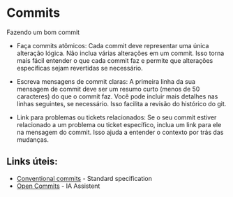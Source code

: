 # Commits

Fazendo um bom commit
- Faça commits atômicos: Cada commit deve representar uma única alteração lógica. Não inclua várias alterações em um commit. Isso torna mais fácil entender o que cada commit faz e permite que alterações específicas sejam revertidas se necessário.

- Escreva mensagens de commit claras: A primeira linha da sua mensagem de commit deve ser um resumo curto (menos de 50 caracteres) do que o commit faz. Você pode incluir mais detalhes nas linhas seguintes, se necessário. Isso facilita a revisão do histórico do git.

- Link para problemas ou tickets relacionados: Se o seu commit estiver relacionado a um problema ou ticket específico, inclua um link para ele na mensagem do commit. Isso ajuda a entender o contexto por trás das mudanças.

## Links úteis:
- [Conventional commits](https://www.conventionalcommits.org/pt-br/v1.0.0/) - Standard specification
- [Open Commits](https://github.com/di-sukharev/opencommit#setup-opencommit-as-a-cli) - IA Assistent
